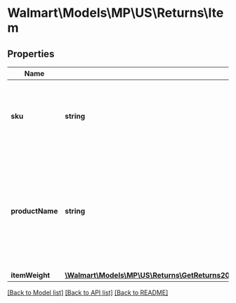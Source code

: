 # Walmart\Models\MP\US\Returns\Item

## Properties

Name | Type | Description | Notes
------------ | ------------- | ------------- | -------------
**sku** | **string** | An arbitrary alphanumeric unique ID, specified by the seller, which identifies each item. | [optional]
**productName** | **string** | The name of the product associated with the line item. Example: 'Kenmore CF1' or '2086883 Canister Secondary Filter Generic 2 Pack' | [optional]
**itemWeight** | [**\Walmart\Models\MP\US\Returns\GetReturns200ResponseReturnOrdersInnerReturnOrderLinesInnerItemItemWeight**](GetReturns200ResponseReturnOrdersInnerReturnOrderLinesInnerItemItemWeight.md) |  | [optional]


[[Back to Model list]](./) [[Back to API list]](../../../../../README.md#supported-apis) [[Back to README]](../../../../../README.md)
